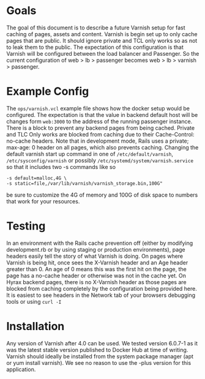 # Goals
The goal of this document is to describe a future Varnish setup for fast caching of pages, assets and content. Varnish is begin set up to only cache pages that are public. It should ignore private and TCL only works so as not to leak them to the public. The expectation of this configuration is that Varnish will be configured between the load balancer and Passenger. So the current configuration of web > lb > passenger becomes web > lb > varnish > passenger.

# Example Config
The `ops/varnish.vcl` example file shows how the docker setup would be configured.  The expectation is that the value in backend default host will be changes form `web:3000` to the address of the running passenger instance. There is a block to prevent any backend pages from being cached. Private and TLC Only works are blocked from caching due to their Cache-Control: no-cache headers.  Note that in development mode, Rails uses a private; max-age: 0 header on all pages, which also prevents caching. Changing the default varnish start up command in one of `/etc/default/varnish`, `/etc/sysconfig/varnish` or possibly `/etc/systemd/system/varnish.service` so that it includes two -s commands like so

```
-s default=malloc,4G \
-s static=file,/var/lib/varnish/varnish_storage.bin,100G"
```

be sure to customize the 4G of memory and 100G of disk space to numbers that work for your resources.

# Testing
In an environment with the Rails cache prevention off (either by modifying development.rb or by using staging or production environments), page headers easily tell the story of what Varnish is doing. On pages where Varnish is being hit, once sees the X-Varnish header and an Age header greater than 0. An age of 0 means this was the first hit on the page, the page has a no-cache header or otherwise was not in the cache yet. On Hyrax backend pages, there is no X-Varnish header as those pages are blocked from caching completely by the configuration being provided here. It is easiest to see headers in the Network tab of your browsers debugging tools or using `curl -I`

# Installation
Any version of Varnish after 4.0 can be used.  We tested version 6.0.7-1 as it was the latest stable version published to Docker Hub at time of writing. Varnish should ideally be installed from the system package manager (apt or yum install varnish). We see no reason to use the -plus version for this application.
